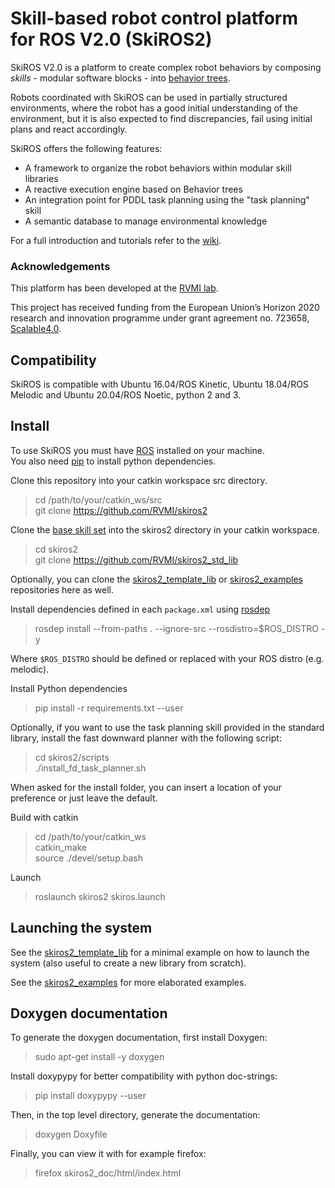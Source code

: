#  Skill-based robot control platform for ROS V2.0 (SkiROS2)

SkiROS V2.0 is a platform to create complex robot behaviors by composing _skills_ - modular software blocks - into [behavior trees](https://en.wikipedia.org/wiki/Behavior_tree_(artificial_intelligence,_robotics_and_control)).

Robots coordinated with SkiROS can be used in partially structured environments, where the robot has a good initial understanding of the environment, but it is also expected to find discrepancies, fail using initial plans and react accordingly.

SkiROS offers the following features:  

* A framework to organize the robot behaviors within modular skill libraries
* A reactive execution engine based on Behavior trees
* An integration point for PDDL task planning using the "task planning" skill
* A semantic database to manage environmental knowledge

For a full introduction and tutorials refer to the [wiki](https://github.com/RVMI/skiros2/wiki).

### Acknowledgements
     
This platform has been developed at the [RVMI lab](http://www.rvmi.aau.dk/). 
     
This project has received funding from the European Union’s Horizon 2020
research and innovation programme under grant agreement no. 723658, [Scalable4.0](https://www.scalable40.eu/).

## Compatibility

SkiROS is compatible with Ubuntu 16.04/ROS Kinetic, Ubuntu 18.04/ROS Melodic and Ubuntu 20.04/ROS Noetic, python 2 and 3.

## Install

To use SkiROS you must have [ROS](https://wiki.ros.org/ROS/Installation) installed on your machine.  
You also need [pip](https://pip.pypa.io/en/stable/installing/) to install python dependencies.

Clone this repository into your catkin workspace src directory. 
> cd /path/to/your/catkin_ws/src  
> git clone https://github.com/RVMI/skiros2

Clone the [base skill set](https://github.com/RVMI/skiros2_std_lib) into the skiros2 directory in your catkin workspace.
> cd skiros2  
> git clone https://github.com/RVMI/skiros2_std_lib

Optionally, you can clone the [skiros2_template_lib](https://github.com/RVMI/skiros2_template_lib) or [skiros2_examples](https://github.com/RVMI/skiros2_examples) repositories here as well.

Install dependencies defined in each `package.xml` using [rosdep](http://wiki.ros.org/rosdep)
> rosdep install --from-paths . --ignore-src --rosdistro=$ROS_DISTRO -y  

Where `$ROS_DISTRO` should be defined or replaced with your ROS distro (e.g. melodic).

Install Python dependencies
> pip install -r requirements.txt --user  

Optionally, if you want to use the task planning skill provided in the standard library, install the fast downward planner with the following script:

> cd skiros2/scripts  
> ./install_fd_task_planner.sh  

When asked for the install folder, you can insert a location of your preference or just leave the default.

Build with catkin
> cd /path/to/your/catkin_ws  
> catkin_make  
> source ./devel/setup.bash

Launch
> roslaunch skiros2 skiros.launch

## Launching the system

See the [skiros2_template_lib](https://github.com/RVMI/skiros2_template_lib) for a minimal example on how to launch the system (also useful to create a new library from scratch).

See the [skiros2_examples](https://github.com/RVMI/skiros2_examples) for more elaborated examples.

## Doxygen documentation

To generate the doxygen documentation, first install Doxygen:

> sudo apt-get install -y doxygen

Install doxypypy for better compatibility with python doc-strings:

> pip install doxypypy --user

Then, in the top level directory, generate the documentation:

> doxygen Doxyfile

Finally, you can view it with for example firefox:

> firefox skiros2_doc/html/index.html
